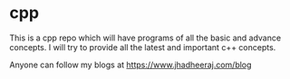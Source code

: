 # cpp

This is a cpp repo which will have programs of all the basic and advance concepts. 
I will try to provide all the latest and important c++ concepts.

Anyone can follow my blogs at https://www.jhadheeraj.com/blog
